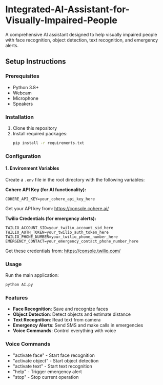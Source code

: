 # Integrated-AI-Assistant-for-Visually-Impaired-People

A comprehensive AI assistant designed to help visually impaired people with face recognition, object detection, text recognition, and emergency alerts.

## Setup Instructions

### Prerequisites
- Python 3.8+
- Webcam
- Microphone
- Speakers

### Installation
1. Clone this repository
2. Install required packages:
   ```bash
   pip install -r requirements.txt
   ```

### Configuration

#### 1. Environment Variables
Create a `.env` file in the root directory with the following variables:

**Cohere API Key (for AI functionality):**
```
COHERE_API_KEY=your_cohere_api_key_here
```
Get your API key from: https://console.cohere.ai/

**Twilio Credentials (for emergency alerts):**
```
TWILIO_ACCOUNT_SID=your_twilio_account_sid_here
TWILIO_AUTH_TOKEN=your_twilio_auth_token_here
TWILIO_PHONE_NUMBER=your_twilio_phone_number_here
EMERGENCY_CONTACT=your_emergency_contact_phone_number_here
```
Get these credentials from: https://console.twilio.com/

### Usage
Run the main application:
```bash
python AI.py
```

### Features
- **Face Recognition**: Save and recognize faces
- **Object Detection**: Detect objects and estimate distance
- **Text Recognition**: Read text from camera
- **Emergency Alerts**: Send SMS and make calls in emergencies
- **Voice Commands**: Control everything with voice

### Voice Commands
- "activate face" - Start face recognition
- "activate object" - Start object detection  
- "activate text" - Start text recognition
- "help" - Trigger emergency alert
- "stop" - Stop current operation